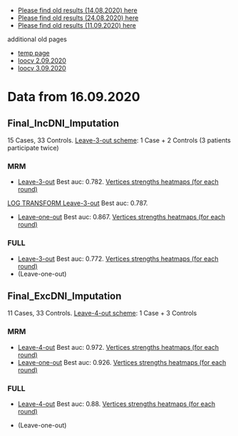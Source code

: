 * [Please find old results (14.08.2020) here](old14082020.md)
* [Please find old results (24.08.2020) here](old24082020.md)
* [Please find old results (11.09.2020) here](old11092020.md)

 additional old pages
* [temp page](temp.md)
* [loocv 2.09.2020](loocv.md)
* [loocv 3.09.2020](loocv3092020.md)

# Data from 16.09.2020

## Final_IncDNI_Imputation 
15 Cases, 33 Controls. [Leave-3-out scheme](/16092020/Final_IncDNI_Imputation_splits.png): 1 Case + 2 Controls (3 patients participate twice)
### MRM
* [Leave-3-out](/16092020/Final_IncDNI_Imputation_MRM_L3OCV.png) Best auc: 0.782. [Vertices strengths heatmaps (for each round)](/16092020/Final_IncDNI_Imputation_L3OCV_strength_heatmap.png)

[LOG TRANSFORM Leave-3-out](/16092020/Final_IncDNI_Imputation_log_MRM__L3OCV.png) Best auc: 0.787.

* [Leave-one-out](/16092020/Final_IncDNI_Imputation_MRM_LOOCV.png) Best auc: 0.867. [Vertices strengths heatmaps (for each round)](/16092020/Final_IncDNI_Imputation_LOOCV_strength_heatmap.png)

### FULL
* [Leave-3-out](/16092020/Final_IncDNI_Imputation_full_FULL_L3OCV.png) Best auc: 0.772. [Vertices strengths heatmaps (for each round)](/16092020/Final_IncDNI_Imputation_full_L3OCV_strength_heatmap.png)
* (Leave-one-out)

## Final_ExcDNI_Imputation 
11 Cases, 33 Controls. [Leave-4-out scheme](/16092020/Final_ExcDNI_Imputation_splits.png): 1 Case + 3 Controls 
### MRM
* [Leave-4-out](/16092020/Final_ExcDNI_Imputation_MRM_L4OCV.png) Best auc: 0.972. [Vertices strengths heatmaps (for each round)](/16092020/Final_ExcDNI_Imputation_L4OCV_strength_heatmap.png)
* [Leave-one-out](/16092020/Final_ExcDNI_Imputation_MRM_LOOCV.png) Best auc: 0.926. [Vertices strengths heatmaps (for each round)](/16092020/Final_ExcDNI_Imputation_LOOCV_strength_heatmap.png)

### FULL

* [Leave-4-out](/16092020/Final_ExcDNI_Imputation_full_FULL_L4OCV.png) Best auc: 0.88. [Vertices strengths heatmaps (for each round)](/16092020/Final_ExcDNI_Imputation_full_L4OCV_strength_heatmap.png)

* (Leave-one-out)

